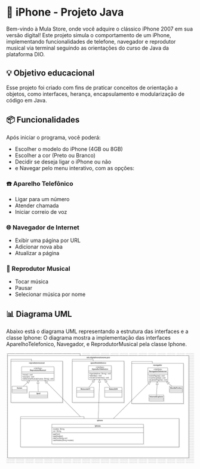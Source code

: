 # 📱 iPhone - Projeto Java
Bem-vindo à Mula Store, onde você adquire o clássico iPhone 2007 em sua versão digital!
Este projeto simula o comportamento de um iPhone, implementando funcionalidades de telefone, navegador e reprodutor musical via terminal seguindo as orientações do curso de Java da plataforma DIO.

## 💡 Objetivo educacional
Esse projeto foi criado com fins de praticar conceitos de orientação a objetos, como interfaces, herança, encapsulamento e modularização de código em Java.

## 📦 Funcionalidades
Após iniciar o programa, você poderá:

- Escolher o modelo do iPhone (4GB ou 8GB)
- Escolher a cor (Preto ou Branco)
- Decidir se deseja ligar o iPhone ou não
- e Navegar pelo menu interativo, com as opções:

### ☎️ Aparelho Telefônico
- Ligar para um número
- Atender chamada
- Iniciar correio de voz

### 🌐 Navegador de Internet
- Exibir uma página por URL
- Adicionar nova aba
- Atualizar a página

### 🎵 Reprodutor Musical
- Tocar música
- Pausar
- Selecionar música por nome

## 📊 Diagrama UML
Abaixo está o diagrama UML representando a estrutura das interfaces e a classe Iphone:
O diagrama mostra a implementação das interfaces AparelhoTelefonico, Navegador, e ReprodutorMusical pela classe Iphone.

![Diagrama UML](docs/iphone-dio.png)